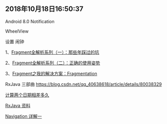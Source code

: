 2018年10月18日16:50:37
--------
Android 8.0 Notification

WheelView

设置 闹钟


1、[Fragment全解析系列（一）：那些年踩过的坑](https://www.jianshu.com/p/d9143a92ad94)

2、[Fragment全解析系列（二）：正确的使用姿势](https://www.jianshu.com/p/fd71d65f0ec6)

3、[Fragment之我的解决方案：Fragmentation](https://www.jianshu.com/p/38f7994faa6b)


RxJava 三部曲
https://blog.csdn.net/qq_40638618/article/details/80038329

[计算两个日期相差多久](https://www.jianshu.com/p/92a131fa9dd5)


[RxJava 资料](https://www.one-tab.com/page/TePpxP9RQn2wHf9-fGgByg)




[Navigation 详解一](https://www.jianshu.com/p/d37f5132db3c)

